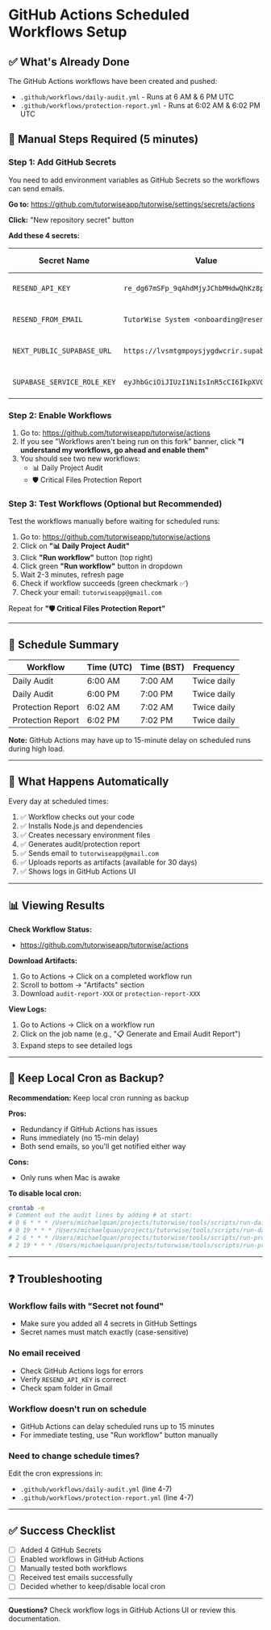 # GitHub Actions Scheduled Workflows Setup

## ✅ What's Already Done

The GitHub Actions workflows have been created and pushed:
- `.github/workflows/daily-audit.yml` - Runs at 6 AM & 6 PM UTC
- `.github/workflows/protection-report.yml` - Runs at 6:02 AM & 6:02 PM UTC

## 🔧 Manual Steps Required (5 minutes)

### Step 1: Add GitHub Secrets

You need to add environment variables as GitHub Secrets so the workflows can send emails.

**Go to:** https://github.com/tutorwiseapp/tutorwise/settings/secrets/actions

**Click:** "New repository secret" button

**Add these 4 secrets:**

| Secret Name | Value | Where to Find |
|------------|-------|---------------|
| `RESEND_API_KEY` | `re_dg67mSFp_9qAhdMjyJChbMHdwQhKz8pzw` | From `.env.local` line 22 |
| `RESEND_FROM_EMAIL` | `TutorWise System <onboarding@resend.dev>` | From `.env.local` line 23 |
| `NEXT_PUBLIC_SUPABASE_URL` | `https://lvsmtgmpoysjygdwcrir.supabase.co` | From `.env.local` line 14 |
| `SUPABASE_SERVICE_ROLE_KEY` | `eyJhbGciOiJIUzI1NiIsInR5cCI6IkpXVCJ9...` | From `.env.local` line 19 |

### Step 2: Enable Workflows

1. Go to: https://github.com/tutorwiseapp/tutorwise/actions
2. If you see "Workflows aren't being run on this fork" banner, click **"I understand my workflows, go ahead and enable them"**
3. You should see two new workflows:
   - 📊 Daily Project Audit
   - 🛡️ Critical Files Protection Report

### Step 3: Test Workflows (Optional but Recommended)

Test the workflows manually before waiting for scheduled runs:

1. Go to: https://github.com/tutorwiseapp/tutorwise/actions
2. Click on **"📊 Daily Project Audit"**
3. Click **"Run workflow"** button (top right)
4. Click green **"Run workflow"** button in dropdown
5. Wait 2-3 minutes, refresh page
6. Check if workflow succeeds (green checkmark ✅)
7. Check your email: `tutorwiseapp@gmail.com`

Repeat for **"🛡️ Critical Files Protection Report"**

---

## 📅 Schedule Summary

| Workflow | Time (UTC) | Time (BST) | Frequency |
|----------|-----------|-----------|-----------|
| Daily Audit | 6:00 AM | 7:00 AM | Twice daily |
| Daily Audit | 6:00 PM | 7:00 PM | Twice daily |
| Protection Report | 6:02 AM | 7:02 AM | Twice daily |
| Protection Report | 6:02 PM | 7:02 PM | Twice daily |

**Note:** GitHub Actions may have up to 15-minute delay on scheduled runs during high load.

---

## 🎯 What Happens Automatically

Every day at scheduled times:

1. ✅ Workflow checks out your code
2. ✅ Installs Node.js and dependencies
3. ✅ Creates necessary environment files
4. ✅ Generates audit/protection report
5. ✅ Sends email to `tutorwiseapp@gmail.com`
6. ✅ Uploads reports as artifacts (available for 30 days)
7. ✅ Shows logs in GitHub Actions UI

---

## 📊 Viewing Results

**Check Workflow Status:**
- https://github.com/tutorwiseapp/tutorwise/actions

**Download Artifacts:**
1. Go to Actions → Click on a completed workflow run
2. Scroll to bottom → "Artifacts" section
3. Download `audit-report-XXX` or `protection-report-XXX`

**View Logs:**
1. Go to Actions → Click on a workflow run
2. Click on the job name (e.g., "📋 Generate and Email Audit Report")
3. Expand steps to see detailed logs

---

## 🔄 Keep Local Cron as Backup?

**Recommendation:** Keep local cron running as backup

**Pros:**
- Redundancy if GitHub Actions has issues
- Runs immediately (no 15-min delay)
- Both send emails, so you'll get notified either way

**Cons:**
- Only runs when Mac is awake

**To disable local cron:**
```bash
crontab -e
# Comment out the audit lines by adding # at start:
# 0 6 * * * /Users/michaelquan/projects/tutorwise/tools/scripts/run-daily-audit.sh
# 0 19 * * * /Users/michaelquan/projects/tutorwise/tools/scripts/run-daily-audit.sh
# 2 6 * * * /Users/michaelquan/projects/tutorwise/tools/scripts/run-protection-report.sh
# 2 19 * * * /Users/michaelquan/projects/tutorwise/tools/scripts/run-protection-report.sh
```

---

## ❓ Troubleshooting

### Workflow fails with "Secret not found"
- Make sure you added all 4 secrets in GitHub Settings
- Secret names must match exactly (case-sensitive)

### No email received
- Check GitHub Actions logs for errors
- Verify `RESEND_API_KEY` is correct
- Check spam folder in Gmail

### Workflow doesn't run on schedule
- GitHub Actions can delay scheduled runs up to 15 minutes
- For immediate testing, use "Run workflow" button manually

### Need to change schedule times?
Edit the cron expressions in:
- `.github/workflows/daily-audit.yml` (line 4-7)
- `.github/workflows/protection-report.yml` (line 4-7)

---

## ✅ Success Checklist

- [ ] Added 4 GitHub Secrets
- [ ] Enabled workflows in GitHub Actions
- [ ] Manually tested both workflows
- [ ] Received test emails successfully
- [ ] Decided whether to keep/disable local cron

---

**Questions?** Check workflow logs in GitHub Actions UI or review this documentation.
